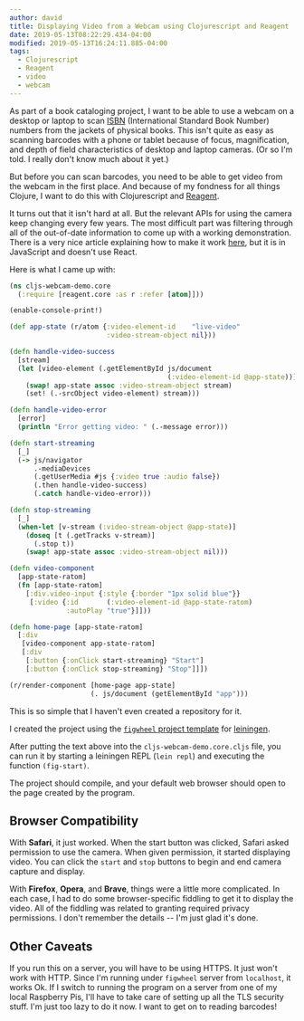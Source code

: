 ```yaml
---
author: david
title: Displaying Video from a Webcam using Clojurescript and Reagent
date: 2019-05-13T08:22:29.434-04:00
modified: 2019-05-13T16:24:11.885-04:00
tags:
  - Clojurescript
  - Reagent
  - video
  - webcam
---
```


As part of a book cataloging project, I want to be able to use a webcam on a desktop or laptop to scan [ISBN](http://isbn.org/about_ISBN_standard) (International Standard Book Number) numbers from the jackets of physical books. This isn't quite as easy as scanning barcodes with a phone or tablet because of focus, magnification, and depth of field characteristics of desktop and laptop cameras. (Or so I'm told. I really don't know much about it yet.)

But before you can scan barcodes, you need to be able to get video from the webcam in the first place. And because of my fondness for all things Clojure, I want to do this with Clojurescript and [Reagent](https://reagent-project.github.io).

It turns out that it isn't hard at all. But the relevant APIs for using the camera keep changing every few years. The most difficult part was filtering through all of the out-of-date information to come up with a working demonstration. There is a very nice article explaining how to make it work [here](https://www.kirupa.com/html5/accessing_your_webcam_in_html5.htm), but it is in JavaScript and doesn't use React.

Here is what I came up with:

```clojure
(ns cljs-webcam-demo.core
  (:require [reagent.core :as r :refer [atom]]))

(enable-console-print!)

(def app-state (r/atom {:video-element-id    "live-video"
                        :video-stream-object nil}))

(defn handle-video-success
  [stream]
  (let [video-element (.getElementById js/document
                                       (:video-element-id @app-state))]
    (swap! app-state assoc :video-stream-object stream)
    (set! (.-srcObject video-element) stream)))

(defn handle-video-error
  [error]
  (println "Error getting video: " (.-message error)))

(defn start-streaming
  [_]
  (-> js/navigator
      .-mediaDevices
      (.getUserMedia #js {:video true :audio false})
      (.then handle-video-success)
      (.catch handle-video-error)))

(defn stop-streaming
  [_]
  (when-let [v-stream (:video-stream-object @app-state)]
    (doseq [t (.getTracks v-stream)]
      (.stop t))
    (swap! app-state assoc :video-stream-object nil)))

(defn video-component
  [app-state-ratom]
  (fn [app-state-ratom]
    [:div.video-input {:style {:border "1px solid blue"}}
     [:video {:id       (:video-element-id @app-state-ratom)
              :autoPlay "true"}]]))

(defn home-page [app-state-ratom]
  [:div
   [video-component app-state-ratom]
   [:div
    [:button {:onClick start-streaming} "Start"]
    [:button {:onClick stop-streaming} "Stop"]]])

(r/render-component [home-page app-state]
                    (. js/document (getElementById "app")))
```

This is so simple that I haven't even created a repository for it.

I created the project using the [`figwheel` project template](https://github.com/bhauman/figwheel-template) for [leiningen](https://github.com/technomancy/leiningen).

After putting the text above into the `cljs-webcam-demo.core.cljs` file, you can run it by starting a leiningen REPL (`lein repl`) and executing the function `(fig-start)`.

The project should compile, and your default web browser should open to the page created by the program.

## Browser Compatibility ##

With **Safari**, it just worked. When the start button was clicked, Safari asked permission to use the camera. When given permission, it started displaying video. You can click the `start` and `stop` buttons to begin and end camera capture and display.

With **Firefox**, **Opera**, and **Brave**, things were a little more complicated. In each case,​ I had to do some browser-specific fiddling to get it to display the video. All of the fiddling was related to granting required privacy permissions. I don't remember the details -- I'm just glad it's done.

## Other Caveats ##

If you run this on a server, you will have to be using HTTPS. It just won't work with HTTP. Since I'm running under `figwheel` server from `localhost`, it works Ok. If I switch to running the program on a server from one of my local Raspberry Pis, I'll have to take care of setting up all the TLS security stuff. I'm just too lazy to do it now. I want to get on to reading barcodes!